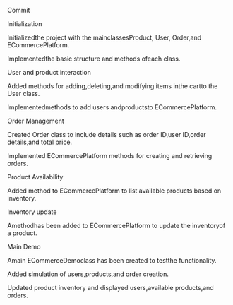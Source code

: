 Commit



Initialization



Initializedthe project with the mainclassesProduct, User, Order,and ECommercePlatform.



Implementedthe basic structure and methods ofeach class.



User and product interaction



Added methods for adding,deleting,and modifying items inthe cartto the User class.



Implementedmethods to add users andproductsto ECommercePlatform.



Order Management



Created Order class to include details such as order ID,user ID,order details,and total price.



Implemented ECommercePlatform methods for creating and retrieving orders.



Product Availability



Added method to ECommercePlatform to list available products based on inventory.



Inventory update



Amethodhas been added to ECommercePlatform to update the inventoryof a product.



Main Demo



Amain ECommerceDemoclass has been created to testthe functionality.



Added simulation of users,products,and order creation.



Updated product inventory and displayed users,available products,and orders.
